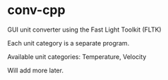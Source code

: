 conv-cpp
========

GUI unit converter using the Fast Light Toolkit (FLTK)

Each unit category is a separate program.

Available unit categories:
Temperature, Velocity

Will add more later.
